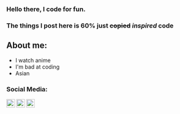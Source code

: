 ### Hello there, I code for fun.
### The things I post here is 60% just ~~copied~~ *inspired* code

## About me:
- I watch anime
- I'm bad at coding
- Asian

### Social Media:

[<img src="https://cdn.jsdelivr.net/npm/simple-icons@v3/icons/youtube.svg" width=22px height=22px alt="Jackack | Youtube" />][youtube]
[<img src="https://cdn.jsdelivr.net/npm/simple-icons@v3/icons/twitter.svg" width=22px height=22px alt="Jackack | Twitter" />][twitter]
[<img src="https://cdn.jsdelivr.net/npm/simple-icons@v3/icons/discord.svg" width=22px height=22px alt="Jackack | Discord" />][discord]

<br />
<br />

[youtube]: https://www.youtube.com/channel/UCZjiTDF5Huxz_iag1w88dYg
[twitter]: https://twitter.com/tble14
[discord]: https://discord.gg/Wk2VQ3ArWA
